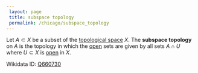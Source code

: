 ```yaml
---
 layout: page
 title: subspace topology
 permalink: /chicago/subspace_topology
---
```


Let $A\subset X$ be a subset of the [topological space](https://mathgloss.github.io/MathGloss/topological_space) $X$. The **subspace topology** on $A$ is the topology in which the [open](https://mathgloss.github.io/MathGloss/open) sets are given by all sets $A \cap U$ where $U\subset X$ is [open](https://mathgloss.github.io/MathGloss/open) in $X$. 

Wikidata ID: [Q660730](https://www.wikidata.org/wiki/Q660730)